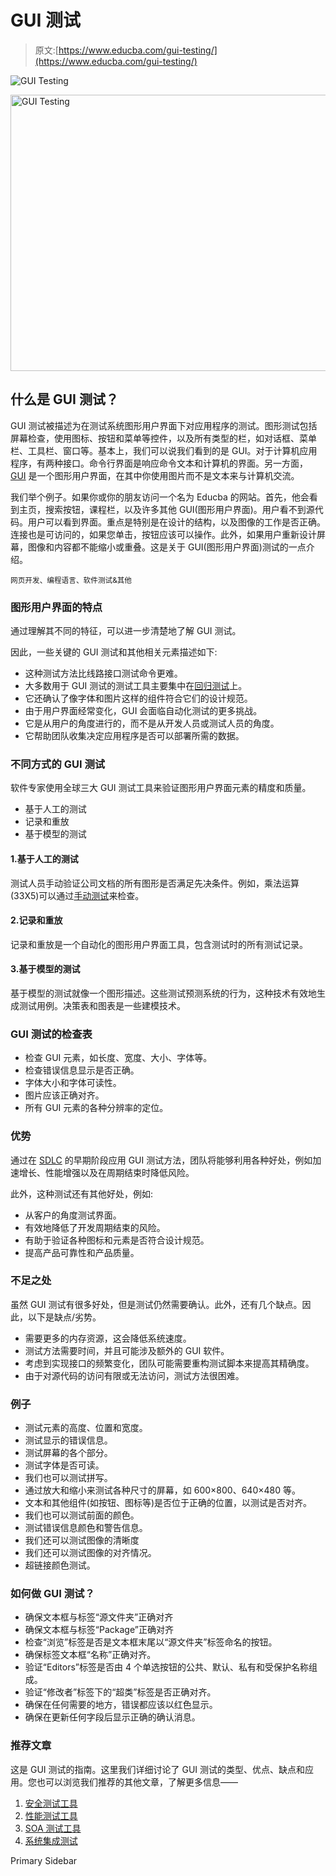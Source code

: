 # GUI 测试

> 原文:[https://www.educba.com/gui-testing/](https://www.educba.com/gui-testing/)

![GUI Testing](../Images/11b4cc3b16330a868075d4f83839cd67.png)

<noscript><img class="alignnone size-full wp-image-205720" src="../Images/11b4cc3b16330a868075d4f83839cd67.png" alt="GUI Testing" width="900" height="442" data-original-src="https://cdn.educba.com/academy/wp-content/uploads/2019/08/GUI-Testing.png"/></noscript>

## 什么是 GUI 测试？

GUI 测试被描述为在测试系统图形用户界面下对应用程序的测试。图形测试包括屏幕检查，使用图标、按钮和菜单等控件，以及所有类型的栏，如对话框、菜单栏、工具栏、窗口等。基本上，我们可以说我们看到的是 GUI。对于计算机应用程序，有两种接口。命令行界面是响应命令文本和计算机的界面。另一方面， [GUI](https://www.educba.com/what-is-gui/) 是一个图形用户界面，在其中你使用图片而不是文本来与计算机交流。

我们举个例子。如果你或你的朋友访问一个名为 Educba 的网站。首先，他会看到主页，搜索按钮，课程栏，以及许多其他 GUI(图形用户界面)。用户看不到源代码。用户可以看到界面。重点是特别是在设计的结构，以及图像的工作是否正确。连接也是可访问的，如果您单击，按钮应该可以操作。此外，如果用户重新设计屏幕，图像和内容都不能缩小或重叠。这是关于 GUI(图形用户界面)测试的一点介绍。

<small>网页开发、编程语言、软件测试&其他</small>

### 图形用户界面的特点

通过理解其不同的特征，可以进一步清楚地了解 GUI 测试。

因此，一些关键的 GUI 测试和其他相关元素描述如下:

*   这种测试方法比线路接口测试命令更难。
*   大多数用于 GUI 测试的测试工具主要集中在[回归测试](https://www.educba.com/regression-testing/)上。
*   它还确认了像字体和图片这样的组件符合它们的设计规范。
*   由于用户界面经常变化，GUI 会面临自动化测试的更多挑战。
*   它是从用户的角度进行的，而不是从开发人员或测试人员的角度。
*   它帮助团队收集决定应用程序是否可以部署所需的数据。

### 不同方式的 GUI 测试

软件专家使用全球三大 GUI 测试工具来验证图形用户界面元素的精度和质量。

*   基于人工的测试
*   记录和重放
*   基于模型的测试

#### 1.基于人工的测试

测试人员手动验证公司文档的所有图形是否满足先决条件。例如，乘法运算(33X5)可以通过[手动测试](https://www.educba.com/manual-testing/)来检查。

#### 2.记录和重放

记录和重放是一个自动化的图形用户界面工具，包含测试时的所有测试记录。

#### 3.基于模型的测试

基于模型的测试就像一个图形描述。这些测试预测系统的行为，这种技术有效地生成测试用例。决策表和图表是一些建模技术。

### GUI 测试的检查表

*   检查 GUI 元素，如长度、宽度、大小、字体等。
*   检查错误信息显示是否正确。
*   字体大小和字体可读性。
*   图片应该正确对齐。
*   所有 GUI 元素的各种分辨率的定位。

### 优势

通过在 [SDLC](https://www.educba.com/what-is-sdlc/) 的早期阶段应用 GUI 测试方法，团队将能够利用各种好处，例如加速增长、性能增强以及在周期结束时降低风险。

此外，这种测试还有其他好处，例如:

*   从客户的角度测试界面。
*   有效地降低了开发周期结束的风险。
*   有助于验证各种图标和元素是否符合设计规范。
*   提高产品可靠性和产品质量。

### 不足之处

虽然 GUI 测试有很多好处，但是测试仍然需要确认。此外，还有几个缺点。因此，以下是缺点/劣势。

*   需要更多的内存资源，这会降低系统速度。
*   测试方法需要时间，并且可能涉及额外的 GUI 软件。
*   考虑到实现接口的频繁变化，团队可能需要重构测试脚本来提高其精确度。
*   由于对源代码的访问有限或无法访问，测试方法很困难。

### 例子

*   测试元素的高度、位置和宽度。
*   测试显示的错误信息。
*   测试屏幕的各个部分。
*   测试字体是否可读。
*   我们也可以测试拼写。
*   通过放大和缩小来测试各种尺寸的屏幕，如 600×800、640×480 等。
*   文本和其他组件(如按钮、图标等)是否位于正确的位置，以测试是否对齐。
*   我们也可以测试前面的颜色。
*   测试错误信息颜色和警告信息。
*   我们还可以测试图像的清晰度
*   我们还可以测试图像的对齐情况。
*   超链接颜色测试。

### 如何做 GUI 测试？

*   确保文本框与标签“源文件夹”正确对齐
*   确保文本框与标签“Package”正确对齐
*   检查“浏览”标签是否是文本框末尾以“源文件夹”标签命名的按钮。
*   确保标签文本框“名称”正确对齐。
*   验证“Editors”标签是否由 4 个单选按钮的公共、默认、私有和受保护名称组成。
*   验证“修改者”标签下的“超类”标签是否正确对齐。
*   确保在任何需要的地方，错误都应该以红色显示。
*   确保在更新任何字段后显示正确的确认消息。

### 推荐文章

这是 GUI 测试的指南。这里我们详细讨论了 GUI 测试的类型、优点、缺点和应用。您也可以浏览我们推荐的其他文章，了解更多信息——

1.  [安全测试工具](https://www.educba.com/security-testing-tools/)
2.  [性能测试工具](https://www.educba.com/performance-testing-tools/)
3.  [SOA 测试工具](https://www.educba.com/soa-testing-tools/)
4.  [系统集成测试](https://www.educba.com/system-integration-testing/)

<footer class="entry-footer">

<aside class="sidebar sidebar-primary widget-area" role="complementary" aria-label="Primary Sidebar">Primary Sidebar</aside>

</footer>